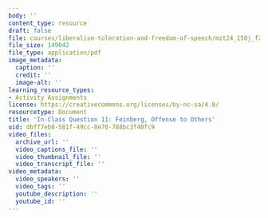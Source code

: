 ```yaml
---
body: ''
content_type: resource
draft: false
file: courses/liberalism-toleration-and-freedom-of-speech/mit24_150j_f23_question11.pdf
file_size: 149042
file_type: application/pdf
image_metadata:
  caption: ''
  credit: ''
  image-alt: ''
learning_resource_types:
- Activity Assignments
license: https://creativecommons.org/licenses/by-nc-sa/4.0/
resourcetype: Document
title: 'In-Class Question 11: Feinberg, Offense to Others'
uid: dbff7eb8-581f-49cc-8e70-788bc3f40fc9
video_files:
  archive_url: ''
  video_captions_file: ''
  video_thumbnail_file: ''
  video_transcript_file: ''
video_metadata:
  video_speakers: ''
  video_tags: ''
  youtube_description: ''
  youtube_id: ''
---
```

